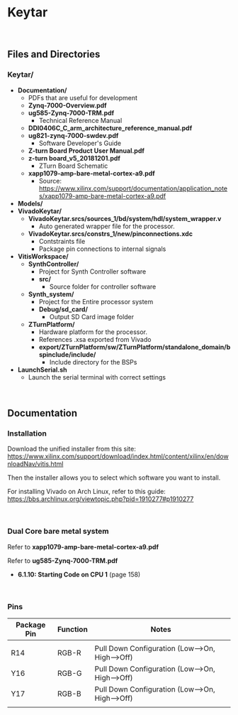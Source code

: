 
# Keytar

</br>

## Files and Directories


### **Keytar/**
* **Documentation/**
    * PDFs that are useful for development
    * **Zynq-7000-Overview.pdf**
    * **ug585-Zynq-7000-TRM.pdf**
        * Technical Reference Manual
    * **DDI0406C_C_arm_architecture_reference_manual.pdf**
    * **ug821-zynq-7000-swdev.pdf**
        * Software Developer's Guide
    * **Z-turn Board Product User Manual.pdf**
    * **z-turn board_v5_20181201.pdf**
        * ZTurn Board Schematic
    * **xapp1079-amp-bare-metal-cortex-a9.pdf**
        * Source: https://www.xilinx.com/support/documentation/application_notes/xapp1079-amp-bare-metal-cortex-a9.pdf
* **Models/**
* **VivadoKeytar/**
    * **VivadoKeytar.srcs/sources_1/bd/system/hdl/system_wrapper.v**
        * Auto generated wrapper file for the processor.
    * **VivadoKeytar.srcs/constrs_1/new/pinconnections.xdc**
        * Contstraints file
        * Package pin connections to internal signals
* **VitisWorkspace/**
    * **SynthController/**
        * Project for Synth Controller software
        * **src/**
            * Source folder for controller software
    * **Synth_system/**
        * Project for the Entire processor system
        * **Debug/sd_card/**
            * Output SD Card image folder
    * **ZTurnPlatform/**
        * Hardware platform for the processor. 
        * References .xsa exported from Vivado
        * **export/ZTurnPlatform/sw/ZTurnPlatform/standalone_domain/bspinclude/include/**
            * Include directory for the BSPs
* **<span>LaunchSerial.sh</span>**
    * Launch the serial terminal with correct settings

</br>

## Documentation

### Installation

Download the unified installer from this site:
https://www.xilinx.com/support/download/index.html/content/xilinx/en/downloadNav/vitis.html

Then the installer allows you to select which software you want to install.

For installing Vivado on Arch Linux, refer to this guide:
https://bbs.archlinux.org/viewtopic.php?pid=1910277#p1910277

</br>

### Dual Core bare metal system

Refer to **xapp1079-amp-bare-metal-cortex-a9.pdf**

Refer to **ug585-Zynq-7000-TRM.pdf**
* **6.1.10: Starting Code on CPU 1** (page 158)

</br>

### Pins

Package Pin | Function | Notes
------------|----------|------
||
R14 | RGB-R | Pull Down Configuration (Low-->On, High-->Off)
Y16 | RGB-G | Pull Down Configuration (Low-->On, High-->Off)
Y17 | RGB-B | Pull Down Configuration (Low-->On, High-->Off)
|| 




